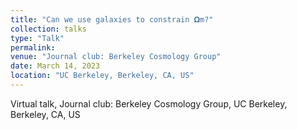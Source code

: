 ```yaml
---
title: "Can we use galaxies to constrain 𝛀m?"
collection: talks
type: "Talk"
permalink:
venue: "Journal club: Berkeley Cosmology Group"
date: March 14, 2023
location: "UC Berkeley, Berkeley, CA, US"
---
```


Virtual talk, Journal club: Berkeley Cosmology Group, UC Berkeley, Berkeley, CA, US
